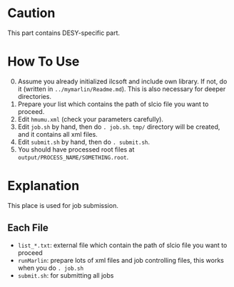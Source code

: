 # Caution
This part contains DESY-specific part.

# How To Use
0. Assume you already initialized ilcsoft and include own library. If not, do it (written in `../mymarlin/Readme.md`). This is also necessary for deeper directories.
1. Prepare your list which contains the path of slcio file you want to proceed.
2. Edit `hmumu.xml` (check your parameters carefully).
3. Edit `job.sh` by hand, then do `. job.sh`. `tmp/` directory will be created, and it contains all xml files.
4. Edit `submit.sh` by hand, then do `. submit.sh`.
5. You should have processed root files at `output/PROCESS_NAME/SOMETHING.root`.

# Explanation
This place is used for job submission.

## Each File
- `list_*.txt`: external file which contain the path of slcio file you want to proceed
- `runMarlin`: prepare lots of xml files and job controlling files, this works when you do `. job.sh`
- `submit.sh`: for submitting all jobs
